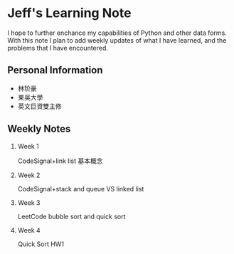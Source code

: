 # Jeff's Learning Note

I hope to further enchance my capabilities of Python and other data forms. With this note I plan to add weekly updates of what I have learned, and the problems that I have encountered. 

## Personal Information

+ 林玠豪
+ 東吳大學
+ 英文巨資雙主修

## Weekly Notes

1. Week 1

   CodeSignal+link list 基本概念

2. Week 2

   CodeSignal+stack and queue VS linked list

3. Week 3

   LeetCode bubble sort and quick sort

4. Week 4

   Quick Sort HW1
